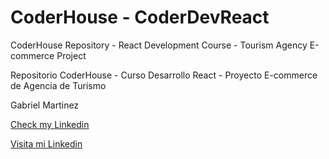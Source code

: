 # CoderHouse - CoderDevReact

CoderHouse Repository - React Development Course - Tourism Agency E-commerce Project

Repositorio CoderHouse - Curso Desarrollo React - Proyecto E-commerce de Agencia de Turismo


Gabriel Martinez

[Check my Linkedin](https://www.linkedin.com/in/gabriel-martinez-72a361184/)

[Visita mi Linkedin](https://www.linkedin.com/in/gabriel-martinez-72a361184/)